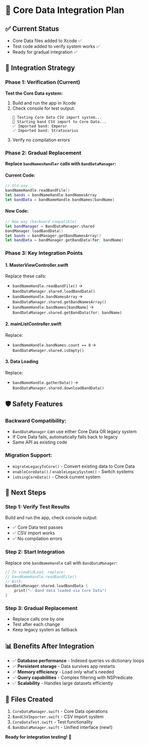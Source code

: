 # 🔄 Core Data Integration Plan

## ✅ **Current Status**
- Core Data files added to Xcode ✅
- Test code added to verify system works ✅
- Ready for gradual integration ✅

## 🎯 **Integration Strategy**

### **Phase 1: Verification (Current)**
**Test the Core Data system:**
1. Build and run the app in Xcode
2. Check console for test output:
   ```
   🧪 Testing Core Data CSV import system...
   🎸 Starting band CSV import to Core Data...
   ✅ Imported band: Emperor
   ✅ Imported band: Stratovarius
   ```
3. Verify no compilation errors

### **Phase 2: Gradual Replacement**
**Replace `bandNamesHandler` calls with `BandDataManager`:**

#### **Current Code:**
```swift
// Old way
bandNameHandle.readBandFile()
let bands = bandNameHandle.bandNamesArray
let bandData = bandNameHandle.bandNames[bandName]
```

#### **New Code:**
```swift
// New way (backward compatible)
let bandManager = BandDataManager.shared
bandManager.loadBandData()
let bands = bandManager.getBandNamesArray()
let bandData = bandManager.getBandData(for: bandName)
```

### **Phase 3: Key Integration Points**

#### **1. MasterViewController.swift**
Replace these calls:
- `bandNameHandle.readBandFile()` → `BandDataManager.shared.loadBandData()`
- `bandNameHandle.bandNamesArray` → `BandDataManager.shared.getBandNamesArray()`
- `bandNameHandle.bandNames[bandName]` → `BandDataManager.shared.getBandData(for: bandName)`

#### **2. mainListController.swift**
Replace:
- `bandNameHandle.bandNames.count == 0` → `BandDataManager.shared.isEmpty()`

#### **3. Data Loading**
Replace:
- `bandNameHandle.gatherData()` → `BandDataManager.shared.downloadBandData()`

## 🛡️ **Safety Features**

### **Backward Compatibility:**
- `BandDataManager` can use either Core Data OR legacy system
- If Core Data fails, automatically falls back to legacy
- Same API as existing code

### **Migration Support:**
- `migrateLegacyToCore()` - Convert existing data to Core Data
- `enableCoreData()` / `enableLegacySystem()` - Switch systems
- `isUsingCoreData()` - Check current system

## 🚀 **Next Steps**

### **Step 1: Verify Test Results**
Build and run the app, check console output:
- ✅ Core Data test passes
- ✅ CSV import works
- ✅ No compilation errors

### **Step 2: Start Integration**
Replace one `bandNameHandle` call with `BandDataManager`:
```swift
// In viewDidLoad, replace:
// bandNameHandle.readBandFile()
// With:
BandDataManager.shared.loadBandData {
    print("✅ Band data loaded via Core Data")
}
```

### **Step 3: Gradual Replacement**
- Replace calls one by one
- Test after each change
- Keep legacy system as fallback

## 📊 **Benefits After Integration**
- ✅ **Database performance** - Indexed queries vs dictionary loops
- ✅ **Persistent storage** - Data survives app restarts
- ✅ **Memory efficiency** - Load only what's needed
- ✅ **Query capabilities** - Complex filtering with NSPredicate
- ✅ **Scalability** - Handles large datasets efficiently

## 🎯 **Files Created**
1. `CoreDataManager.swift` - Core Data operations
2. `BandCSVImporter.swift` - CSV import system
3. `CoreDataTest.swift` - Test functionality
4. `BandDataManager.swift` - Unified interface (new!)

**Ready for integration testing!** 🚀
